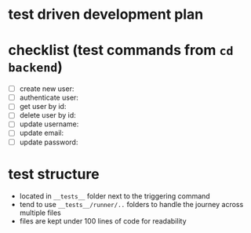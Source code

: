 # test driven development plan

# checklist (test commands from `cd backend`)

- [ ] create new user:
- [ ] authenticate user:
- [ ] get user by id:
- [ ] delete user by id:
- [ ] update username:
- [ ] update email:
- [ ] update password:

# test structure

- located in `__tests__` folder next to the triggering command
- tend to use `__tests__/runner/..` folders to handle the journey across multiple files
- files are kept under 100 lines of code for readability